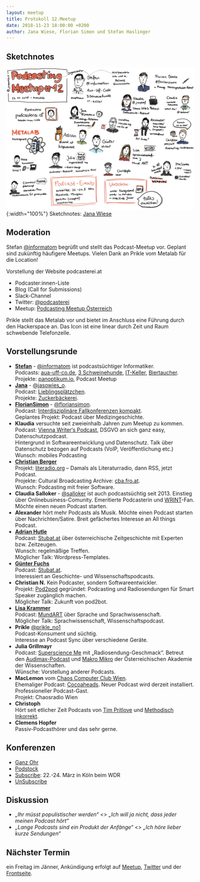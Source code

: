 ```yaml
---
layout: meetup
title: Protokoll 12.Meetup
date: 2018-11-23 18:00:00 +0200
author: Jana Wiese, Florian Simon und Stefan Haslinger
---
```


## Sketchnotes

![Sketchnote von Jana Wiese](/img/m12/sketchnote.jpg){:width="100%"}
Sketchnotes: [Jana Wiese](https://twitter.com/jasowies_o)

## Moderation

Stefan [@informatom](https://twitter.com/informatom) begrüßt und stellt das Podcast-Meetup vor.
Geplant sind zukünftig häufigere Meetups. Vielen Dank an Prikle vom Metalab für die Location!

Vorstellung der Website podcasterei.at
* Podcaster:innen-Liste
* Blog (Call for Submissions)
* Slack-Channel
* Twitter: [@podcasterei](https://twitter.com/podcasterei)
* Meetup: [Podcasting Meetup Österreich](https://www.meetup.com/de-DE/Podcasting-Meetup-Osterreich/)

Prikle stellt das Metalab vor und bietet im Anschluss eine Führung durch den Hackerspace an. Das
Icon ist eine linear durch Zeit und Raum schwebende Telefonzelle.

## Vorstellungsrunde

* **[Stefan](/people/stefan_haslinger.html)** -
  [@informatom](https://twitter.com/informatom) ist podcastsüchtiger Informatiker.<br/>
  Podcasts: [aua-uff-co.de](https://aua-uff-co.de/), [3 Schweinehunde](https://3-schweinehun.de/),
  [IT-Keller](https://it-keller.at/podcast),
  [Biertaucher](http://spielend-programmieren.at/de:podcast:biertaucher:start).<br/>
  Projekte: [panoptikum.io](https://panoptikum.io/), Podcast Meetup
* **[Jana](/people/jana_wiese.html)** - [@jasowies_o](https://twitter.com/jasowies_o).<br/>
  Podcast: [Lieblingsplätzchen](https://www.lieblings-plaetzchen.com/). <br/>
  Projekte: [Zuckerbäckerei](http://zuckerbaeckerei.com).
* **[FlorianSimon](/people/florian_simon.html)** - [@floriansimon](https://twitter.com/floriansimon). <br/>
  Podcast: [Interdisziplinäre Fallkonferenzen kompakt](http://podcasts.meduniwien.ac.at). <br/>
  Geplantes Projekt: Podcast über Medizingeschichte.
* **Klaudia** versuchte seit zweieinhalb Jahren zum Meetup zu kommen.<br/>
  Podcast: [Vienna Writer‘s Podcast](https://www.viennawriter.net), DSGVO an sich ganz easy,
  Datenschutzpodcast.<br/>
  Hintergrund in Softwareentwicklung und Datenschutz. Talk über Datenschutz bezogen auf Podcasts
  (VoIP, Veröffentlichung etc.)<br/>
  Wunsch: mobiles Podcasting
* **[Christian Berger](/people/christian_berger.html)**<br/>
  Projekt: [literadio.org](https://literadio.org) – Damals als Literaturradio, dann RSS, jetzt
  Podcast.<br/>
  Projekte: Cultural Broadcasting Archive: [cba.fro.at](https://cba.fro.at).<br/>
  Wunsch: Podcasting mit freier Software.
* **Claudia Salloker** - [@salloker](https://twitter.com/salloker) ist auch podcastsüchtig seit 2013.
  Einstieg über Onlinebusiness-Comunity. Emeritierte Podcasterin und
  [WRINT](https://wrint.de/)-Fan. Möchte einen neuen Podcast starten.
* **Alexander** hört mehr Podcasts als Musik. Möchte einen Podcast starten über
  Nachrichten/Satire. Breit gefächertes Interesse an All things Podcast.
* **[Adrian Hutle](/people/adrian_hutle.html)**<br/>
  Podcast: [Stubat.at](https://www.stubat.at) über österreichische Zeitgeschichte mit Experten
  bzw. Zeitzeugen.<br/>
  Wunsch: regelmäßige Treffen.<br/>
  Möglicher Talk: Wordpress-Templates.
* **[Günter Fuchs](/people/günther_fuchs.html)**<br/>
  Podcast: [Stubat.at](https://www.stubat.at).<br/>
  Interessiert an Geschichte- und Wissenschaftspodcasts.
* **Christian N.** Kein Podcaster, sondern Softwareentwickler.<br/>
  Projekt: [Pod2pod](https://www.pod2bot.com) gegründet: Podcasting und Radiosendungen für Smart
  Speaker zugänglich machen.<br/>
  Möglicher Talk: Zukunft von pod2bot.
* **[Lisa Krammer](/people/lisa_krammer.html)**<br/>
  Podcast: [MundART](https://www.mundartpodcast.at) über Sprache und Sprachwissenschaft.<br/>
  Möglicher Talk: Sprachwissenschaft, Wissenschaftspodcast.
* **Prikle** [@prikle_no1](https://twitter.com/prikle_no1)<br/>
  Podcast-Konsument und süchtig.<br/>
  Interesse an Podcast Sync über verschiedene Geräte.
* **Julia Grillmayr**<br/>
  Podcast: [Superscience Me](https://superscience.podigee.io) mit „Radiosendung-Geschmack“.
  Betreut den [Audimax-Podcast](https://medienportal.univie.ac.at/uniview/podcast-audimax/)
  und [Makro Mikro](https://www.oeaw.ac.at/podcast/) der Österreichischen Akademie der
  Wissenschaften.<br/>
  Wünsche: Vorstellung anderer Podcasts.
* **MacLemon** vom [Chaos Computer Club Wien](https://c3w.at).<br/>
  Ehemaliger Podcast: [Cocoaheads](https://cocoaheads.at/). Neuer Podcast wird derzeit installiert.
  Professioneller Podcast-Gast.<br/>
  Projekt: Chaosradio Wien
* **Christoph**<br/>
  Hört seit etlicher Zeit Podcasts von [Tim Pritlove](https://metaebene.me) und
  [Methodisch Inkorrekt](http://minkorrekt.de).
* **Clemens Hopfer**<br/>
  Passiv-Podcasthörer und das sehr gerne.

## Konferenzen

* [Ganz Ohr](https://www.oeaw.ac.at/detail/event/ganz-ohr-fuer-wissenschaft/)
* [Podstock](https://www.podstock.de)
* [Subscribe](https://metaebene.me): 22.-24. März in Köln beim WDR
* [UnSubscribe](https://youtu.be/s19wvVSA2C8)

## Diskussion

* *„Ihr müsst populistischer werden“* <> *„Ich will ja nicht, dass jeder meinen Podcast hört“*
* *„Lange Podcasts sind ein Produkt der Anfänge“* <> *„Ich höre lieber kurze Sendungen“*

## Nächster Termin

ein Freitag im Jänner, Ankündigung erfolgt auf
[Meetup](https://www.meetup.com/Podcasting-Meetup-Osterreich/),
[Twitter](https://twitter.com/podcasterei) und der [Frontseite](/).
